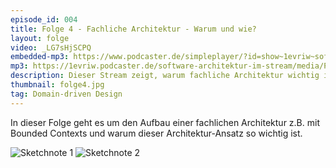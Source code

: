```yaml
---
episode_id: 004
title: Folge 4 - Fachliche Architektur - Warum und wie?
layout: folge
video: _LG7sHjSCPQ
embedded-mp3: https://www.podcaster.de/simpleplayer/?id=show~1evriw~software-architektur-im-stream~pod-5fa1593d837a1775885884&v=1604514682
mp3: https://1evriw.podcaster.de/software-architektur-im-stream/media/PodcastFachlicheArchitekturWarumUndWie.mp3
description: Dieser Stream zeigt, warum fachliche Architektur wichtig ist und wie man sie aufbauen kann.
thumbnail: folge4.jpg
tag: Domain-driven Design
---
```


In dieser Folge geht es um den Aufbau einer fachlichen Architektur
z.B. mit Bounded Contexts und warum dieser Architektur-Ansatz so
wichtig ist.

![Sketchnote 1](/sketchnotes/folge4.png "Sketchnote")
![Sketchnote 2](/sketchnotes/folge4-1.png "Sketchnote")
